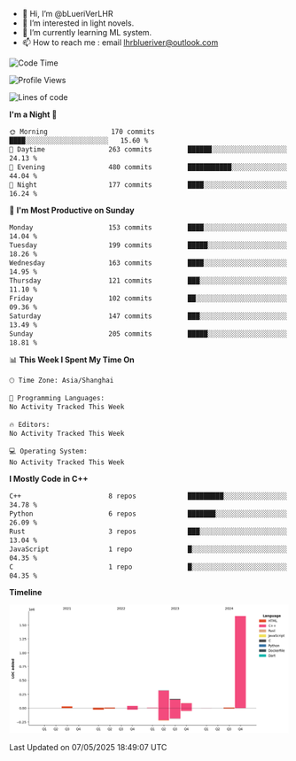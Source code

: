 - 👋 Hi, I’m @bLueriVerLHR
- 👀 I’m interested in light novels.
- 🌱 I’m currently learning ML system.
- 📫 How to reach me : email lhrblueriver@outlook.com

<!--START_SECTION:waka-->
![Code Time](http://img.shields.io/badge/Code%20Time-344%20hrs%2037%20mins-blue)

![Profile Views](http://img.shields.io/badge/Profile%20Views-0-blue)

![Lines of code](https://img.shields.io/badge/From%20Hello%20World%20I%27ve%20Written-2.3%20million%20lines%20of%20code-blue)

**I'm a Night 🦉** 

```text
🌞 Morning                170 commits         ████░░░░░░░░░░░░░░░░░░░░░   15.60 % 
🌆 Daytime                263 commits         ██████░░░░░░░░░░░░░░░░░░░   24.13 % 
🌃 Evening                480 commits         ███████████░░░░░░░░░░░░░░   44.04 % 
🌙 Night                  177 commits         ████░░░░░░░░░░░░░░░░░░░░░   16.24 % 
```
📅 **I'm Most Productive on Sunday** 

```text
Monday                   153 commits         ████░░░░░░░░░░░░░░░░░░░░░   14.04 % 
Tuesday                  199 commits         █████░░░░░░░░░░░░░░░░░░░░   18.26 % 
Wednesday                163 commits         ████░░░░░░░░░░░░░░░░░░░░░   14.95 % 
Thursday                 121 commits         ███░░░░░░░░░░░░░░░░░░░░░░   11.10 % 
Friday                   102 commits         ██░░░░░░░░░░░░░░░░░░░░░░░   09.36 % 
Saturday                 147 commits         ███░░░░░░░░░░░░░░░░░░░░░░   13.49 % 
Sunday                   205 commits         █████░░░░░░░░░░░░░░░░░░░░   18.81 % 
```


📊 **This Week I Spent My Time On** 

```text
🕑︎ Time Zone: Asia/Shanghai

💬 Programming Languages: 
No Activity Tracked This Week

🔥 Editors: 
No Activity Tracked This Week

💻 Operating System: 
No Activity Tracked This Week
```

**I Mostly Code in C++** 

```text
C++                      8 repos             █████████░░░░░░░░░░░░░░░░   34.78 % 
Python                   6 repos             ███████░░░░░░░░░░░░░░░░░░   26.09 % 
Rust                     3 repos             ███░░░░░░░░░░░░░░░░░░░░░░   13.04 % 
JavaScript               1 repo              █░░░░░░░░░░░░░░░░░░░░░░░░   04.35 % 
C                        1 repo              █░░░░░░░░░░░░░░░░░░░░░░░░   04.35 % 
```



**Timeline**

![Lines of Code chart](https://raw.githubusercontent.com/bLueriVerLHR/bLueriVerLHR/main/assets/bar_graph.png)


 Last Updated on 07/05/2025 18:49:07 UTC
<!--END_SECTION:waka-->
